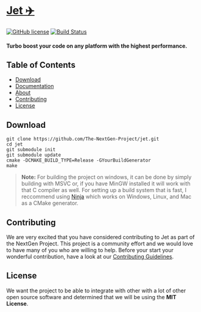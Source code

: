 # [Jet ✈️]() 
[![GitHub license](https://img.shields.io/github/license/The-NextGen-Project/jet?color=%2320ba37&label=License&logo=%2320ba37&logoColor=%2320ba37&style=for-the-badge)](https://github.com/The-NextGen-Project/jet/blob/main/LICENSE)      [![Build Status](https://img.shields.io/github/workflow/status/The-NextGen-Project/jet/Jet-Build?style=for-the-badge)](https://github.com/The-NextGen-Project/jet/actions/workflows/build.yml)
#### Turbo boost your code on any platform with the highest performance.

Table of Contents
-----------------

* [Download](#download)
* [Documentation](https://github.com/The-NextGen-Project/jet/blob/main/LANG.md)
* [About](https://github.com/The-NextGen-Project/The-NextGen-Project#about)
* [Contributing](#contributing)
* [License](#license)

Download 
---------
```
git clone https://github.com/The-NextGen-Project/jet.git
cd jet
git submodule init
git submodule update
cmake -DCMAKE_BUILD_TYPE=Release -GYourBuildGenerator
make
```
> **Note:** For building the project on windows, it can be done by simply building with MSVC or, if you have MinGW installed it will work with that C compiler as well. For setting up a build system that is fast, I reccommend using [Ninja](https://ninja-build.org/) which works on Windows, Linux, and Mac as a CMake generator.

Contributing
-------------
We are very excited that you have considered contributing to Jet as part of the NextGen Project. This project is a community effort
and we would love to have many of you who are willing to help. Before your start your wonderful contribution, have a look at our
[Contributing Guidelines](https://github.com/The-NextGen-Project/jet/blob/main/CONTRIBUTING.md).

License
----------
We want the project to be able to integrate with other with a lot of other open source software and determined that
we will be using the **MIT License**.
